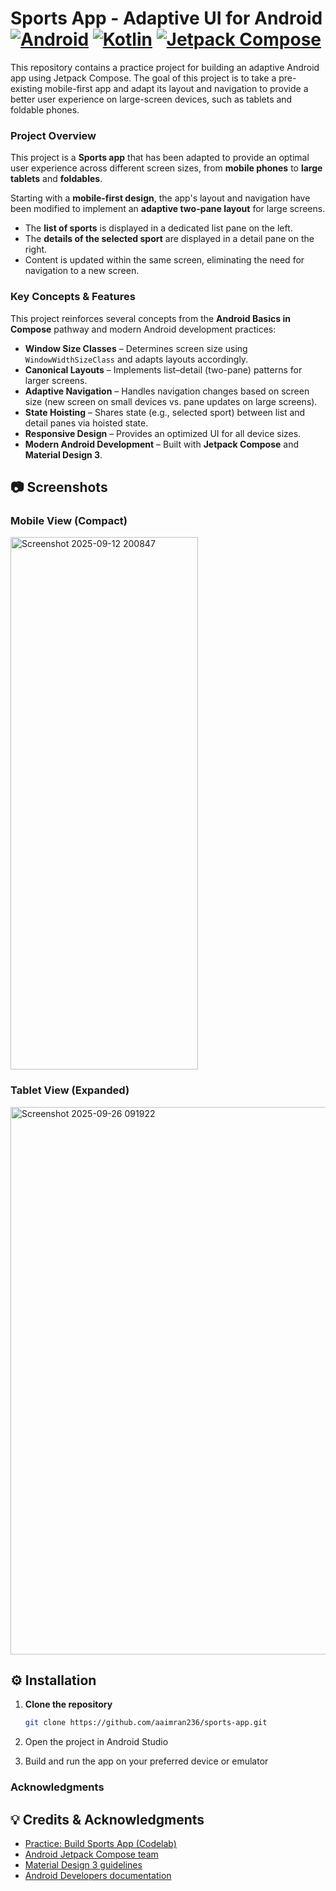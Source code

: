 Sports App - Adaptive UI for Android
[![Android](https://img.shields.io/badge/Android-3DDC84?style=for-the-badge&logo=android&logoColor=white)](https://developer.android.com)
[![Kotlin](https://img.shields.io/badge/Kotlin-0095D5?style=for-the-badge&logo=kotlin&logoColor=white)](https://kotlinlang.org)
[![Jetpack Compose](https://img.shields.io/badge/Jetpack%2520Compose-4285F4?style=for-the-badge&logo=jetpack-compose&logoColor=white)](https://developer.android.com/jetpack/compose)
==================================
This repository contains a practice project for building an adaptive Android app using Jetpack Compose. The goal of this project is to take a pre-existing mobile-first app and adapt its layout and navigation to provide a better user experience on large-screen devices, such as tablets and foldable phones.

### Project Overview

This project is a **Sports app** that has been adapted to provide an optimal user experience across different screen sizes, from **mobile phones** to **large tablets** and **foldables**.

Starting with a **mobile-first design**, the app's layout and navigation have been modified to implement an **adaptive two-pane layout** for large screens.  

- The **list of sports** is displayed in a dedicated list pane on the left.  
- The **details of the selected sport** are displayed in a detail pane on the right.  
- Content is updated within the same screen, eliminating the need for navigation to a new screen.  

### Key Concepts & Features

This project reinforces several concepts from the **Android Basics in Compose** pathway and modern Android development practices:

- **Window Size Classes** – Determines screen size using `WindowWidthSizeClass` and adapts layouts accordingly.  
- **Canonical Layouts** – Implements list–detail (two-pane) patterns for larger screens.  
- **Adaptive Navigation** – Handles navigation changes based on screen size (new screen on small devices vs. pane updates on large screens).  
- **State Hoisting** – Shares state (e.g., selected sport) between list and detail panes via hoisted state.  
- **Responsive Design** – Provides an optimized UI for all device sizes.  
- **Modern Android Development** – Built with **Jetpack Compose** and **Material Design 3**.

## 📷 Screenshots

### Mobile View (Compact) 
<img width="300" height="852" alt="Screenshot 2025-09-12 200847" src="https://github.com/user-attachments/assets/2fcc0a1d-464b-4372-bd75-7d2c9531e39a" />

### Tablet View (Expanded)
<img width="1407" height="876" alt="Screenshot 2025-09-26 091922" src="https://github.com/user-attachments/assets/edc1b8b9-c009-40de-b43b-5c99ab3ab394" />


## ⚙️ Installation

1. **Clone the repository**
   ```bash
   git clone https://github.com/aaimran236/sports-app.git
2. Open the project in Android Studio

3. Build and run the app on your preferred device or emulator

### Acknowledgments

## 💡 Credits & Acknowledgments

- [Practice: Build Sports App (Codelab)](https://developer.android.com/codelabs/basic-android-kotlin-compose-practice-sports-app?continue=https%3A%2F%2Fdeveloper.android.com%2Fcourses%2Fpathways%2Fandroid-basics-compose-unit-4-pathway-3%23codelab-https%3A%2F%2Fdeveloper.android.com%2Fcodelabs%2Fbasic-android-kotlin-compose-practice-sports-app)  
- [Android Jetpack Compose team](https://developer.android.com/jetpack/compose)  
- [Material Design 3 guidelines](https://m3.material.io/)  
- [Android Developers documentation](https://developer.android.com/docs)  

